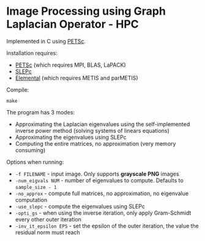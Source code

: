# Image Processing using Graph Laplacian Operator - HPC

Implemented in C using [PETSc](http://www.mcs.anl.gov/petsc/).

Installation requires:

* [PETSc](http://www.mcs.anl.gov/petsc/) (which requires MPI, BLAS, LaPACK)
* [SLEPc](http://slepc.upv.es/)
* [Elemental](http://libelemental.org/) (which requires METIS and parMETIS)

Compile:

`make`

The program has 3 modes:

* Approximating the Laplacian eigenvalues using the self-implemented inverse power method (solving systems of linears equations)
* Approximating the eigenvalues using SLEPc
* Computing the entire matrices, no approximation (very memory consuming)

Options when running:

* `-f FILENAME` - input image. Only supports **grayscale PNG** images
* `-num_eigvals NUM` - number of eigenvalues to compute. Defaults to `sample_size - 1`
* `-no_approx` - compute full matrices, no approximation, no eigenvalue computation
* `-use_slepc` - compute the eigenvalues using SLEPc
* `-opti_gs` - when using the inverse iteration, only apply Gram-Schmidt every other outer iteration
* `-inv_it_epsilon EPS` - set the epsilon of the outer iteration, the value the residual norm must reach
